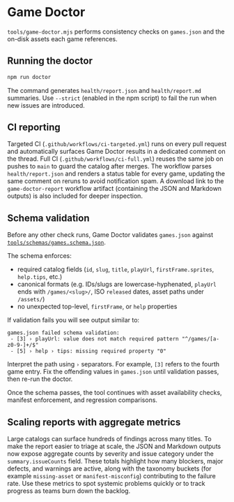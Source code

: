 # Game Doctor

`tools/game-doctor.mjs` performs consistency checks on `games.json` and the on-disk assets each game references.

## Running the doctor

```bash
npm run doctor
```

The command generates `health/report.json` and `health/report.md` summaries. Use `--strict` (enabled in the npm script) to fail the run when new issues are introduced.

## CI reporting

Targeted CI (`.github/workflows/ci-targeted.yml`) runs on every pull request and automatically surfaces Game Doctor results in a dedicated comment on the thread. Full CI (`.github/workflows/ci-full.yml`) reuses the same job on pushes to `main` to guard the catalog after merges. The workflow parses `health/report.json` and renders a status table for every game, updating the same comment on reruns to avoid notification spam. A download link to the `game-doctor-report` workflow artifact (containing the JSON and Markdown outputs) is also included for deeper inspection.

## Schema validation

Before any other check runs, Game Doctor validates `games.json` against [`tools/schemas/games.schema.json`](../tools/schemas/games.schema.json).

The schema enforces:

- required catalog fields (`id`, `slug`, `title`, `playUrl`, `firstFrame.sprites`, `help.tips`, etc.)
- canonical formats (e.g. IDs/slugs are lowercase-hyphenated, `playUrl` ends with `/games/<slug>/`, ISO `released` dates, asset paths under `/assets/`)
- no unexpected top-level, `firstFrame`, or `help` properties

If validation fails you will see output similar to:

```
games.json failed schema validation:
 - [3] › playUrl: value does not match required pattern "^/games/[a-z0-9-]+/$"
 - [5] › help › tips: missing required property "0"
```

Interpret the path using `›` separators. For example, `[3]` refers to the fourth game entry. Fix the offending values in `games.json` until validation passes, then re-run the doctor.

Once the schema passes, the tool continues with asset availability checks, manifest enforcement, and regression comparisons.

## Scaling reports with aggregate metrics

Large catalogs can surface hundreds of findings across many titles. To make the report easier to triage at scale, the JSON and Markdown outputs now expose aggregate counts by severity and issue category under the `summary.issueCounts` field. These totals highlight how many blockers, major defects, and warnings are active, along with the taxonomy buckets (for example `missing-asset` or `manifest-misconfig`) contributing to the failure rate. Use these metrics to spot systemic problems quickly or to track progress as teams burn down the backlog.
